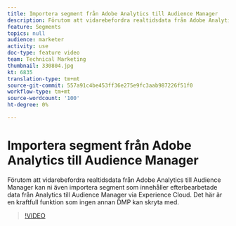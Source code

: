 ```yaml
---
title: Importera segment från Adobe Analytics till Audience Manager
description: Förutom att vidarebefordra realtidsdata från Adobe Analytics till Audience Manager kan ni även importera segment som innehåller efterbearbetade data från Analytics till Audience Manager via Experience Cloud. Det här är en kraftfull funktion som ingen annan DMP kan skryta med.
feature: Segments
topics: null
audience: marketer
activity: use
doc-type: feature video
team: Technical Marketing
thumbnail: 330804.jpg
kt: 6835
translation-type: tm+mt
source-git-commit: 557a91c4be453ff36e275e9fc3aab987226f51f0
workflow-type: tm+mt
source-wordcount: '100'
ht-degree: 0%

---
```



# Importera segment från Adobe Analytics till Audience Manager

Förutom att vidarebefordra realtidsdata från Adobe Analytics till Audience Manager kan ni även importera segment som innehåller efterbearbetade data från Analytics till Audience Manager via Experience Cloud. Det här är en kraftfull funktion som ingen annan DMP kan skryta med.

>[!VIDEO](https://video.tv.adobe.com/v/330804/?quality=12&learn=on)
